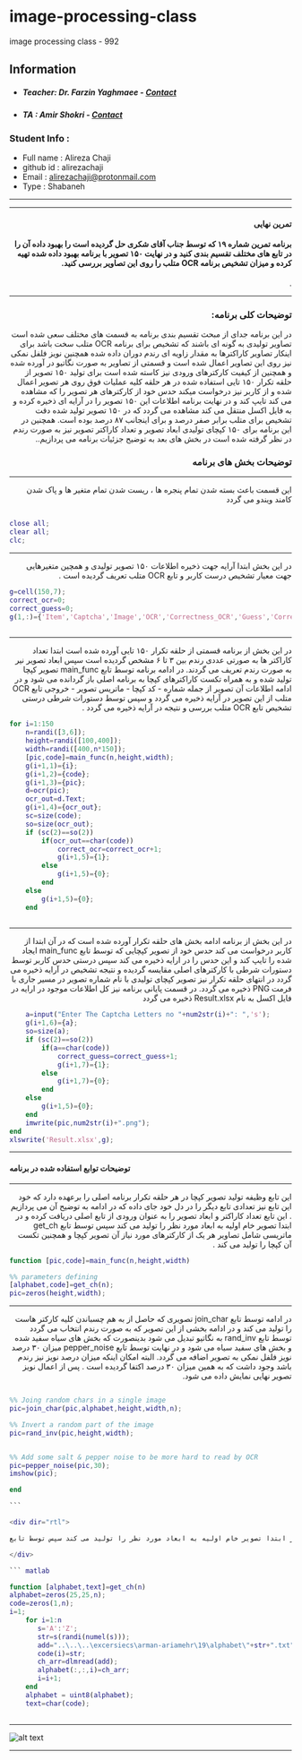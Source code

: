 # image-processing-class
image processing class - 992

## Information
* ##### Teacher: Dr. Farzin Yaghmaee - [Contact](mailto:f_yaghmaee@semnan.ac.ir)
* ##### TA : Amir Shokri - [Contact](mailto:amirshokri@semnan.ac.ir)

### Student Info :
* Full name : Alireza Chaji
* github id : alirezachaji
* Email : alirezachaji@protonmail.com
* Type : Shabaneh
***
***

<div dir="rtl">
 
#### تمرین نهایی
#### برنامه تمرین شماره ۱۹ که توسط جناب آقای شکری حل گردیده است را بهبود داده آن را در تابع های مختلف تقسیم بندی کنید و در نهایت ۱۵۰ تصویر با برنامه بهبود داده شده تهیه کرده و میزان تشخیص برنامه OCR متلب را روی این تصاویر بررسی کنید.
. <br />
***
### توضیحات کلی برنامه:
در این برنامه جدای از مبحث تقسیم بندی برنامه به قسمت های مختلف سعی شده است تصاویر تولیدی به گونه ای باشند که تشخیص برای برنامه OCR متلب سخت باشد برای اینکار تصاویر کاراکترها به مقدار زاویه ای رندم دوران داده شده همچنین نویز فلفل نمکی نیز روی این تصاویر اعمال شده است و قسمتی از تصاویر به صورت نگاتیو در آورده شده و همچنین از کیفیت کارکترهای ورودی نیز کاسته شده است
برای تولید ۱۵۰ تصویر از حلقه تکرار ۱۵۰ تایی استفاده شده در هر حلقه کلیه عملیات فوق روی هر تصویر اعمال شده و از کاربر نیز درخواست میکند حدس خود از کارکترهای هر تصویر را که مشاهده می کند تایپ کند و در نهایت برنامه اطلاعات این ۱۵۰ تصویر را در آرایه ای ذخیره کرده و به فایل اکسل منتقل می کند مشاهده می گردد که در ۱۵۰ تصویر تولید شده دقت تشخیص برای متلب برابر صفر درصد و برای اینجانب ۸۷ درصد بوده است. همچنین در این برنامه برای ۱۵۰ کپچای تولیدی ابعاد تصویر و تعداد کاراکتر تصویر نیز به صورت رندم  در نظر گرفته شده است در بخش های بعد به توضیح جزئیات برنامه می پردازیم..
 
### توضیحات بخش های برنامه
***

 این قسمت باعث بسته شدن تمام پنجره ها ، ریست شدن تمام متغیر ها و پاک شدن کامند ویندو می گردد <br />
</div>

``` matlab

close all;         
clear all;         
clc;    

```
***
<div dir="rtl">

در این بخش ابتدا آرایه جهت ذخیره اطلاعات ۱۵۰ تصویر تولیدی و همچین متغیرهایی جهت معیار تشخیص درست کاربر و تابع OCR متلب تعریف گردیده است .

</div>

``` matlab
g=cell(150,7);
correct_ocr=0;
correct_guess=0;
g(1,:)={'Item','Captcha','Image','OCR','Correctness_OCR','Guess','Correctness_guess'};
 
```

***
<div dir="rtl">

در این بخش از برنامه قسمتی از حلقه تکرار ۱۵۰ تایی آورده شده است ابتدا تعداد کاراکتر ها به صورتی عددی رندم بین ۳ تا ۶ مشخص گردیده است سپس ابعاد تصویر نیر به صورت رندم تعریف می گردند. در ادامه برنامه توسط تابع main_func تصویر کپچا تولید شده و به همراه تکست کاراکترهای کپچا به برنامه اصلی باز گردانده می شود و در ادامه اطلاعات آن تصویر از جمله شماره - کد کپچا - ماتریس تصویر - خروجی تابع OCR متلب از این تصویر در آرایه ذخیره می گردد و سپس توسط دستورات شرطی درستی تشخیص تابع OCR متلب بررسی و نتیجه در آرایه ذخیره می گردد .

</div>

``` matlab
for i=1:150
    n=randi([3,6]);
    height=randi([100,400]);
    width=randi([400,n*150]);
    [pic,code]=main_func(n,height,width);
    g(i+1,1)={i};
    g(i+1,2)={code};
    g(i+1,3)={pic};
    d=ocr(pic);
    ocr_out=d.Text;
    g(i+1,4)={ocr_out};
    sc=size(code);
    so=size(ocr_out);
    if (sc(2)==so(2))
        if(ocr_out==char(code))
            correct_ocr=correct_ocr+1;
            g(i+1,5)={1};
        else
            g(i+1,5)={0};
        end  
    else
        g(i+1,5)={0};
    end
 
```

***
<div dir="rtl">

در این بخش از برنامه ادامه بخش های حلقه تکرار آورده شده است که در آن ابتدا از کاربر درخواست می کند حدس خود از تصویر کپچایی که توسط تابع main_func ایجاد شده را تایپ کند و این حدس را در ارایه ذخیره می کند سپس درستی حدس کاربر توسط دستورات شرطی با کارکترهای اصلی مقایسه گردیده و نتیجه تشخیص در آرایه ذخیره می گردد در انتهای حلقه تکرار نیز تصویر کپچای تولیدی با نام شماره تصویر در مسیر جاری با فرمت PNG ذخیره می گردد. در قسمت پایانی برنامه نیز کل اطلاعات موجود در ارایه در فایل اکسل به نام Result.xlsx ذخیره می گردد
</div>

``` matlab
    a=input("Enter The Captcha Letters no "+num2str(i)+": ",'s');
    g(i+1,6)={a};
    so=size(a);
    if (sc(2)==so(2))
        if(a==char(code))
            correct_guess=correct_guess+1;
            g(i+1,7)={1};
        else
            g(i+1,7)={0};
        end  
    else
        g(i+1,5)={0};
    end
    imwrite(pic,num2str(i)+".png");
end 
xlswrite('Result.xlsx',g);
```
***
#### توضیحات توابع استفاده شده در برنامه
***
<div dir="rtl">
این تابع وظیفه تولید تصویر کپچا در هر حلقه تکرار برنامه اصلی را برعهده دارد که خود این تابع نیز تعدادی تابع دیگر را در دل خود جای داده که در ادامه به توضیح آن می پردازیم . این تابع تعداد کاراکتر و ابعاد تصویر را به عنوان ورودی از تابع اصلی دریافت کرده و در ابتدا تصویر خام اولیه به ابعاد مورد نظر را تولید می کند سپس توسط تابع get_ch ماتریسی شامل تصاویر هر یک از کارکترهای مورد نیاز آن تصویر کپچا و همچنین تکست آن کپچا را تولید می کند .

</div>

``` matlab
function [pic,code]=main_func(n,height,width)

%% parameters defining
[alphabet,code]=get_ch(n);
pic=zeros(height,width);
```
***
<div dir="rtl">
در ادامه توسط تابع join_char تصویری که حاصل از به هم چسباندن کلیه کارکتر هاست را تولید می کند و در ادامه بخشی از این تصویر که به صورت رندم انتخاب می گردد   توسط تابع rand_inv به نگاتیو تبدیل می شود بدینصورت که بخش های سیاه سفید شده و بخش های سفید سیاه می شود و در نهایت توسط تابع pepper_noise  میزان ۳۰ درصد نویز فلفل نمکی به تصویر اضافه می گردد. البته امکان اینکه میزان درصد نویز نیز رندم باشد وجود داشت که به همین میزان ۳۰ درصد اکتفا گردیده است . پس از اعمال نویز تصویر نهایی نمایش داده می شود. 

</div>

``` matlab

%% Joing random chars in a single image
pic=join_char(pic,alphabet,height,width,n);

%% Invert a random part of the image
pic=rand_inv(pic,height,width);


%% Add some salt & pepper noise to be more hard to read by OCR
pic=pepper_noise(pic,30);
imshow(pic);

end

‍‍‍‍```

<div dir="rtl">

این تابع وظیفه تولید تصویر کپچا در هر حلقه تکرار برنامه اصلی را برعهده دارد که خود این تابع نیز تعدادی تابع دیگر را در دل خود جای داده که در ادامه به توضیح آن می پردازیم . این تابع تعداد کاراکتر و ابعاد تصویر را به عنوان ورودی از تابع اصلی دریافت کرده و در ابتدا تصویر خام اولیه به ابعاد مورد نظر را تولید می کند سپس توسط تابع get_ch ماتریسی شامل تصاویر هر یک از کارکترهای مورد نیاز آن تصویر کپچا و همچنین تکست آن کپچا را تولید می کند .

</div>

``` matlab

function [alphabet,text]=get_ch(n)
alphabet=zeros(25,25,n);
code=zeros(1,n);
i=1;
    for i=1:n
       s='A':'Z';
       str=s(randi(numel(s))); 
       add="..\..\..\excersiecs\arman-ariamehr\19\alphabet\"+str+".txt";
       code(i)=str;
       ch_arr=dlmread(add);
       alphabet(:,:,i)=ch_arr; 
       i=i+1;
    end  
    alphabet = uint8(alphabet);
    text=char(code);
    
```    

***
![alt text]()
***

